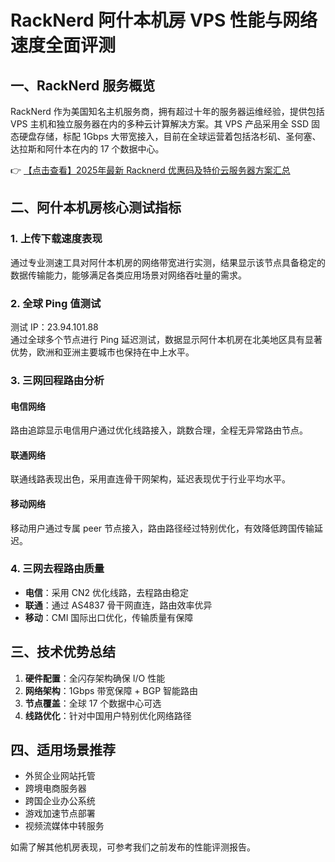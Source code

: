 # RackNerd 阿什本机房 VPS 性能与网络速度全面评测

## 一、RackNerd 服务概览

RackNerd 作为美国知名主机服务商，拥有超过十年的服务器运维经验，提供包括 VPS 主机和独立服务器在内的多种云计算解决方案。其 VPS 产品采用全 SSD 固态硬盘存储，标配 1Gbps 大带宽接入，目前在全球运营着包括洛杉矶、圣何塞、达拉斯和阿什本在内的 17 个数据中心。

👉 [【点击查看】2025年最新 Racknerd 优惠码及特价云服务器方案汇总](https://bit.ly/Rack_Nerd)

## 二、阿什本机房核心测试指标

### 1. 上传下载速度表现
通过专业测速工具对阿什本机房的网络带宽进行实测，结果显示该节点具备稳定的数据传输能力，能够满足各类应用场景对网络吞吐量的需求。

### 2. 全球 Ping 值测试
测试 IP：23.94.101.88  
通过全球多个节点进行 Ping 延迟测试，数据显示阿什本机房在北美地区具有显著优势，欧洲和亚洲主要城市也保持在中上水平。

### 3. 三网回程路由分析
#### 电信网络
路由追踪显示电信用户通过优化线路接入，跳数合理，全程无异常路由节点。

#### 联通网络
联通线路表现出色，采用直连骨干网架构，延迟表现优于行业平均水平。

#### 移动网络
移动用户通过专属 peer 节点接入，路由路径经过特别优化，有效降低跨国传输延迟。

### 4. 三网去程路由质量
- **电信**：采用 CN2 优化线路，去程路由稳定
- **联通**：通过 AS4837 骨干网直连，路由效率优异
- **移动**：CMI 国际出口优化，传输质量有保障

## 三、技术优势总结

1. **硬件配置**：全闪存架构确保 I/O 性能
2. **网络架构**：1Gbps 带宽保障 + BGP 智能路由
3. **节点覆盖**：全球 17 个数据中心可选
4. **线路优化**：针对中国用户特别优化网络路径

## 四、适用场景推荐

- 外贸企业网站托管
- 跨境电商服务器
- 跨国企业办公系统
- 游戏加速节点部署
- 视频流媒体中转服务

如需了解其他机房表现，可参考我们之前发布的性能评测报告。